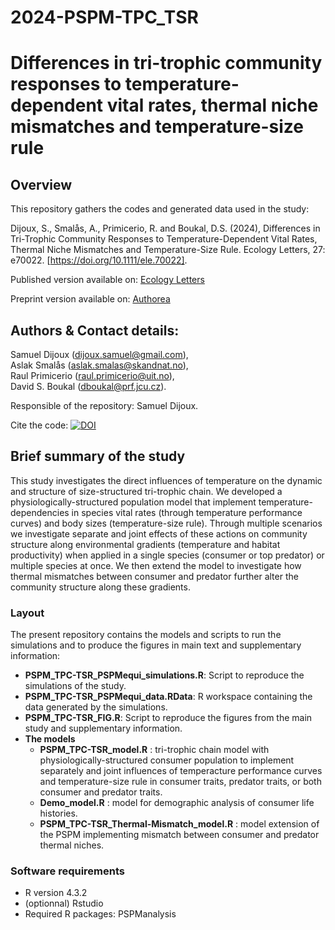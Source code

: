 # 2024-PSPM-TPC_TSR

# Differences in tri-trophic community responses to temperature-dependent vital rates, thermal niche mismatches and temperature-size rule

## Overview

This repository gathers the codes and generated data used in the study: 

Dijoux, S., Smalås, A., Primicerio, R. and Boukal, D.S. (2024), Differences in Tri-Trophic Community Responses to Temperature-Dependent Vital Rates, Thermal Niche Mismatches and Temperature-Size Rule. Ecology Letters, 27: e70022. [https://doi.org/10.1111/ele.70022].

Published version available on: [Ecology Letters](https://onlinelibrary.wiley.com/doi/10.1111/ele.70022)

Preprint version available on: [Authorea](https://www.authorea.com/users/381268/articles/1212671-tri-trophic-community-responses-to-temperature-dependent-vital-rates-thermal-niche-mismatches-and-temperature-size-rule)

## Authors & Contact details:  
Samuel Dijoux (dijoux.samuel@gmail.com),  
Aslak Smalås (aslak.smalas@skandnat.no),  
Raul Primicerio (raul.primicerio@uit.no),  
David S. Boukal (dboukal@prf.jcu.cz).

Responsible of the repository: Samuel Dijoux.

Cite the code: [![DOI](https://zenodo.org/badge/788494888.svg)](https://doi.org/10.5281/zenodo.10993083)

## Brief summary of the study

This study investigates the direct influences of temperature
on the dynamic and structure of size-structured tri-trophic chain. We developed a physiologically-structured population model that implement temperature-dependencies in species vital rates (through temperature performance curves) and body sizes (temperature-size rule). Through multiple scenarios we investigate separate and joint effects of these actions on community structure along environmental gradients (temperature and habitat productivity) when applied in a single species (consumer or top predator) or multiple species at once. We then extend the model to investigate how thermal mismatches between consumer and predator further alter the community structure along these gradients.

### Layout
The present repository contains the models and scripts to run the simulations and to produce the figures in main text and supplementary information:

* **PSPM_TPC-TSR_PSPMequi_simulations.R**: Script to reproduce the simulations of the study.
* **PSPM_TPC-TSR_PSPMequi_data.RData**: R workspace containing the data generated by the simulations.
* **PSPM_TPC-TSR_FIG.R**: Script to reproduce the figures from the main study and supplementary information.
* **The models**
	* **PSPM_TPC-TSR_model.R** : tri-trophic chain model with physiologically-structured consumer population to implement separately and joint influences of temperacture performance curves and temperature-size rule in consumer traits, predator traits, or both consumer and predator traits.
	* **Demo_model.R** : model for demographic analysis of consumer life histories.
	* **PSPM_TPC-TSR_Thermal-Mismatch_model.R** : model extension of the PSPM implementing mismatch between consumer and predator thermal niches.

### Software requirements
* R version 4.3.2
* (optionnal) Rstudio
* Required R packages: PSPManalysis

